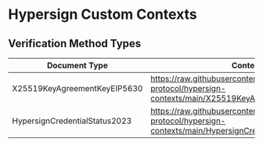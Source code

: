 # Hypersign Custom Contexts

## Verification Method Types

| Document Type | Context URL |
| ---- | ----------- |
| X25519KeyAgreementKeyEIP5630 | https://raw.githubusercontent.com/hypersign-protocol/hypersign-contexts/main/X25519KeyAgreementKeyEIP5630.jsonld |
| HypersignCredentialStatus2023 | https://raw.githubusercontent.com/hypersign-protocol/hypersign-contexts/main/HypersignCredentialStatus2023.jsonld |
